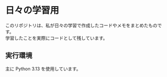 # 日々の学習用

このリポジトリは、私が日々の学習で作成したコードやメモをまとめたものです。  
学習したことを実際にコードとして残しています。

## 実行環境
主に Python 3.13 を使用しています。



